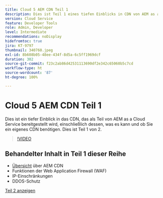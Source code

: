 ```yaml
---
title: Cloud 5 AEM CDN Teil 1
description: Dies ist Teil 1 eines tiefen Einblicks in CDN von AEM as a Cloud Service.
version: Cloud Service
feature: Developer Tools
role: Admin, Developer
level: Intermediate
recommendations: noDisplay
hidefromtoc: true
jira: KT-9797
thumbnail: 340760.jpeg
exl-id: 8b608b05-48ee-434f-8d5a-6c5ff1969dcf
duration: 302
source-git-commit: f23c2ab86d42531113690df2e342c65060b5c7cd
workflow-type: ht
source-wordcount: '87'
ht-degree: 100%

---
```


# Cloud 5 AEM CDN Teil 1

Dies ist ein tiefer Einblick in das CDN, das als Teil von AEM as a Cloud Service bereitgestellt wird, einschließlich dessen, was es kann und ob Sie ein eigenes CDN benötigen. Dies ist Teil 1 von 2.

>[!VIDEO](https://video.tv.adobe.com/v/340760?quality=12&learn=on)

## Behandelter Inhalt in Teil 1 dieser Reihe

+ [Übersicht](https://experienceleague.adobe.com/docs/experience-manager-cloud-service/content/implementing/content-delivery/cdn.html?lang=de) über AEM CDN
+ Funktionen der Web Application Firewall (WAF)
+ IP-Einschränkungen
+ DDOS-Schutz

[Teil 2 anzeigen](cloud5-aem-cdn-part2.md)